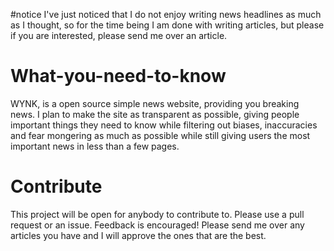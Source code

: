 #notice
I've just noticed that I do not enjoy writing news headlines as much as I thought, so for the time being I am done with writing articles, but please if you are interested, please send me over an article.

# What-you-need-to-know
WYNK, is a open source simple news website, providing you breaking news.
I plan to make the site as transparent as possible, giving people important things they need to know while filtering out biases, inaccuracies and fear mongering as much as possible while still giving users the most important news in less than a few pages.

# Contribute
This project will be open for anybody to contribute to. Please use a pull request or an issue. Feedback is encouraged!
Please send me over any articles you have and I will approve the ones that are the best.

